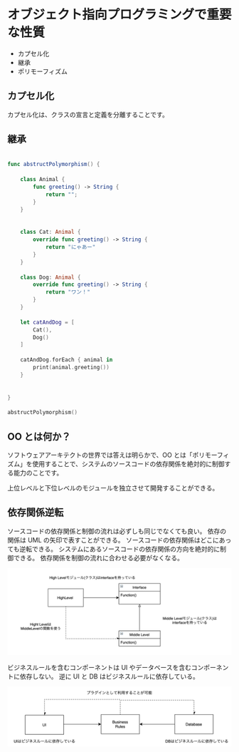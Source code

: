 # オブジェクト指向プログラミングで重要な性質

- カプセル化
- 継承
- ポリモーフィズム

## カプセル化

カプセル化は、クラスの宣言と定義を分離することです。

## 継承

```swift

func abstructPolymorphism() {

    class Animal {
        func greeting() -> String {
            return "";
        }
    }


    class Cat: Animal {
        override func greeting() -> String {
            return "にゃあー"
        }
    }

    class Dog: Animal {
        override func greeting() -> String {
            return "ワン！"
        }
    }

    let catAndDog = [
        Cat(),
        Dog()
    ]

    catAndDog.forEach { animal in
        print(animal.greeting())
    }


}

abstructPolymorphism()

```

## OO とは何か？

ソフトウェアアーキテクトの世界では答えは明らかで、OO とは「ポリモーフィズム」を使用することで、システムのソースコードの依存関係を絶対的に制御する能力のことです。

上位レベルと下位レベルのモジュールを独立させて開発することができる。

## 依存関係逆転

ソースコードの依存関係と制御の流れは必ずしも同じでなくても良い。
依存の関係は UML の矢印で表すことができる。
ソースコードの依存関係はどこにあっても逆転できる。
システムにあるソースコードの依存関係の方向を絶対的に制御できる。
依存関係を制御の流れに合わせる必要がなくなる。

![依存関係逆転](../images/20210728_11.20.png)

ビジネスルールを含むコンポーネントは UI やデータベースを含むコンポーネントに依存しない。
逆に UI と DB はビジネスルールに依存している。

![UIとDBはビジネスルールに依存](../images/20210728_11.28.png)
